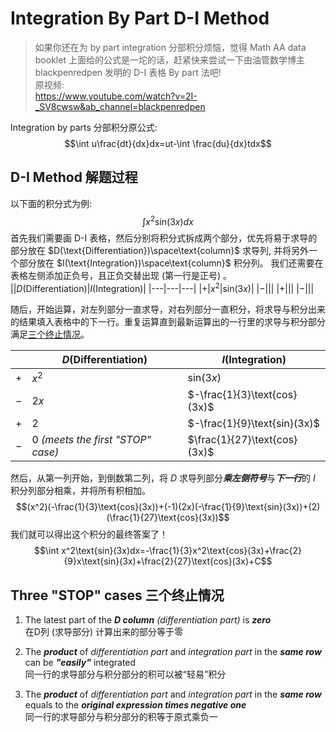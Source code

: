 # Integration By Part D-I Method
> 如果你还在为 by part integration 分部积分烦恼，觉得 Math AA data booklet 上面给的公式是一坨的话，赶紧快来尝试一下由油管数学博主 blackpenredpen 发明的 D-I 表格 By part 法吧!  
> 原视频:  
>https://www.youtube.com/watch?v=2I-_SV8cwsw&ab_channel=blackpenredpen

Integration by parts 分部积分原公式:  
$$\int u\frac{dt}{dx}dx=ut-\int \frac{du}{dx}tdx$$

## D-I Method 解题过程
以下面的积分式为例:  
$$\int x^2\text{sin}(3x)dx$$
首先我们需要画 D-I 表格，然后分别将积分式拆成两个部分，优先将易于求导的部分放在 $D(\text{Differentiation})\space\text{column}$ 求导列, 并将另外一个部分放在 $I(\text{Integration})\space\text{column}$ 积分列。 我们还需要在表格左侧添加正负号，且正负交替出现 (第一行是正号) 。  
||$D(\text{Differentiation})$|$I(\text{Integration})$|
|---|---|---|
|$+$|$x^2$|$\text{sin}(3x)$|
|$-$|||
|$+$|||
|$-$|||

随后，开始运算，对左列部分一直求导，对右列部分一直积分，将求导与积分出来的结果填入表格中的下一行。重复运算直到最新运算出的一行里的求导与积分部分满足[三个终止情况](#three-stop-cases-三个终止情况)。  

||$D(\text{Differentiation})$|$I(\text{Integration})$|
|---|---|---|
|$+$|$x^2$|$\text{sin}(3x)$|
|$-$|$2x$|$-\frac{1}{3}\text{cos}(3x)$|
|$+$|$2$|$-\frac{1}{9}\text{sin}(3x)$|
|$-$|$0$ *(meets the first "STOP" case)*|$\frac{1}{27}\text{cos}(3x)$|

然后，从第一列开始，到倒数第二列，将 $D$ 求导列部分***乘左侧符号***与***下一行***的 $I$ 积分列部分相乘，并将所有积相加。  
$$(x^2)(-\frac{1}{3}\text{cos}(3x))+(-1)(2x)(-\frac{1}{9}\text{sin}(3x))+(2)(\frac{1}{27}\text{cos}(3x))$$
我们就可以得出这个积分的最终答案了！
$$\int x^2\text{sin}(3x)dx=-\frac{1}{3}x^2\text{cos}(3x)+\frac{2}{9}x\text{sin}(3x)+\frac{2}{27}\text{cos}(3x)+C$$

## Three "STOP" cases 三个终止情况
1. The latest part of the ***D column*** *(differentiation part)* is ***zero***  
  在D列 (求导部分) 计算出来的部分等于零

2. The ***product*** of *differentiation part* and *integration part* in the ***same row*** can be ***"easily"*** integrated   
  同一行的求导部分与积分部分的积可以被“轻易”积分

3.  The ***product*** of *differentiation part* and *integration part* in the ***same row*** equals to the ***original expression times negative one***  
  同一行的求导部分与积分部分的积等于原式乘负一



